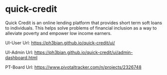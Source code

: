 # quick-credit
Quick Credit is an online lending platform that provides short term soft loans to individuals. This helps solve problems of financial inclusion as a way to alleviate poverty and empower low income earners.

UI-User Url: https://ph3bian.github.io/quick-credit/ui/


UI-Admin Url: https://ph3bian.github.io/quick-credit/ui/admin-dashboard.html


PT-Board Url: https://www.pivotaltracker.com/n/projects/2326748


